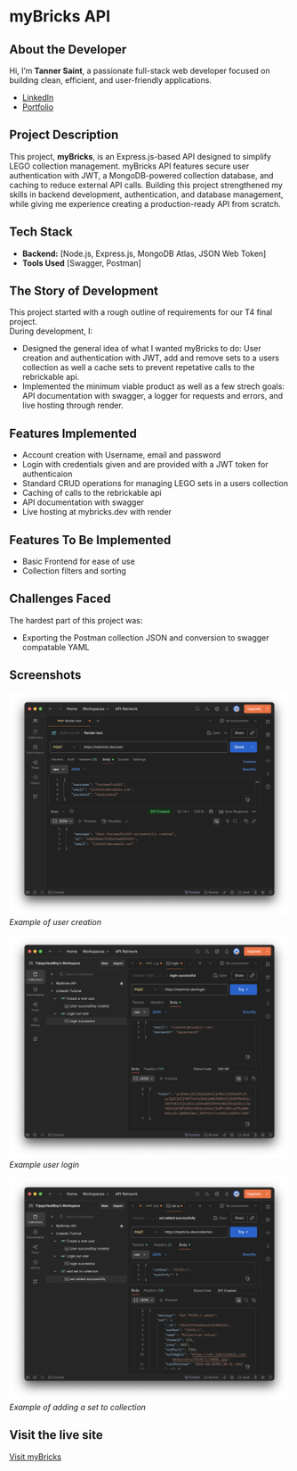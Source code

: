 # myBricks API  

## About the Developer  

Hi, I’m **Tanner Saint**, a passionate full-stack web developer focused on building clean, efficient, and user-friendly applications.  

- [LinkedIn](https://www.linkedin.com/in/tannersaint/)  
- [Portfolio](https://www.tannersaint.dev/)  


## Project Description  

This project, **myBricks**, is an Express.js-based API designed to simplify LEGO collection management. myBricks API features secure user authentication with JWT, a MongoDB-powered collection database, and caching to reduce external API calls. Building this project strengthened my skills in backend development, authentication, and database management, while giving me experience creating a production-ready API from scratch.


## Tech Stack

- **Backend:** [Node.js, Express.js, MongoDB Atlas, JSON Web Token]
- **Tools Used** [Swagger, Postman]


## The Story of Development  

This project started with a rough outline of requirements for our T4 final project.  
During development, I:  
- Designed the general idea of what I wanted myBricks to do: User creation and authentication with JWT, add and remove sets to a users collection as well a cache sets to prevent repetative calls to the rebrickable api.
- Implemented the minimum viable product as well as a few strech goals: API documentation with swagger, a logger for requests and errors, and live hosting through render.  


## Features Implemented  

- Account creation with Username, email and password
- Login with credentials given and are provided with a JWT token for authenticaion
- Standard CRUD operations for managing LEGO sets in a users collection
- Caching of calls to the rebrickable api
- API documentation with swagger
- Live hosting at mybricks.dev with render


## Features To Be Implemented  

- Basic Frontend for ease of use
- Collection filters and sorting


## Challenges Faced  

The hardest part of this project was:  
- Exporting the Postman collection JSON and conversion to swagger compatable YAML


## Screenshots  

![Example of user creation](./example_images/POST_new_user.png)  
*Example of user creation*

![Example user login](./example_images/login_successful.png)  
*Example user login*

![Example of adding a set to collection](./example_images/set_added.png)  
*Example of adding a set to collection*


## Visit the live site
[Visit myBricks](https://mybricks.dev)